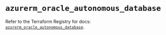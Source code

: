 # `azurerm_oracle_autonomous_database`

Refer to the Terraform Registry for docs: [`azurerm_oracle_autonomous_database`](https://registry.terraform.io/providers/hashicorp/azurerm/4.17.0/docs/resources/oracle_autonomous_database).
